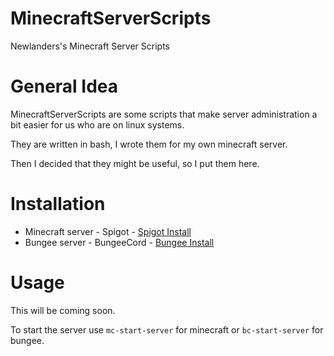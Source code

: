 MinecraftServerScripts
======================

Newlanders's Minecraft Server Scripts

General Idea
============
MinecraftServerScripts are some scripts that make server administration a bit easier for us who are on linux systems.

They are written in bash, I wrote them for my own minecraft server.

Then I decided that they might be useful, so I put them here.

Installation
============
* Minecraft server - Spigot - [Spigot Install](SPIGOT-INSTALL.md)
* Bungee server - BungeeCord - [Bungee Install](BUNGEE-INSTALL.md)

Usage
=====
This will be coming soon.

To start the server use `mc-start-server` for minecraft or `bc-start-server` for bungee.
